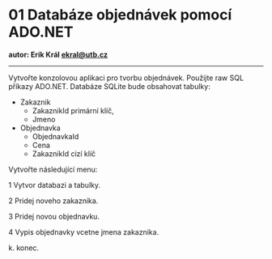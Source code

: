# 01 Databáze objednávek pomocí ADO.NET

**autor: Erik Král ekral@utb.cz**

---

Vytvořte konzolovou aplikaci pro tvorbu objednávek. Použijte raw SQL příkazy ADO.NET. Databáze SQLite bude obsahovat tabulky:

- Zakaznik
  - ZakaznikId primární klíč,
  - Jmeno
- Objednavka
  - ObjednavkaId
  - Cena
  - ZakaznikId cizí klíč
 
Vytvořte následující menu:
  
1 Vytvor databazi a tabulky.

2 Pridej noveho zakaznika.

3 Pridej novou objednavku.

4 Vypis objednavky vcetne jmena zakaznika.

k. konec.
